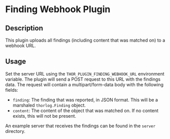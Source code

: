 # Finding Webhook Plugin

## Description

This plugin uploads all findings (including content that was matched on) to a webhook URL.

## Usage

Set the server URL using the `THOR_PLUGIN_FINDING_WEBHOOK_URL` environment variable.
The plugin will send a POST request to this URL with the findings data.
The request will contain a multipart/form-data body with the following fields:
- `finding`: The finding that was reported, in JSON format. This will be a marshaled `thorlog.Finding` object.
- `content`: The content of the object that was matched on. If no content exists, this will not be present.

An example server that receives the findings can be found in the `server` directory.
